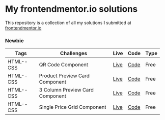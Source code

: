 # My frontendmentor.io solutions

This repository is a collection of all my solutions I submitted at [frontendmentor.io ](https://www.frontendmentor.io/)

### Newbie

| Tags  | Challenges | Live|  Code|  Type| 
| --- | -- |  -- | --  |  -- |
| HTML--CSS      |  QR Code Component | [Live](https://qr-code-component-mesbahul.netlify.app/) | [Code](https://github.com/Mesbahul-Islam/Front-end-mentor/tree/master/Qr%20code) |Free|
| HTML--CSS      |  Product Preview Card Component | [Live](https://product-preview-card-mesbahul.netlify.app/) | [Code](https://github.com/Mesbahul-Islam/Front-end-mentor/tree/master/Product_preview_card_component) |Free|
| HTML--CSS      |  3 Column Preview Card Component | [Live](https://3-column-preview-mesbahul.netlify.app/) | [Code](https://github.com/Mesbahul-Islam/Front-end-mentor/tree/master/3-column-preview-card-component) |Free|
| HTML--CSS      |  Single Price Grid Component | [Live](https://single-price-grid-mesbahul-islam.netlify.app/) | [Code](https://github.com/Mesbahul-Islam/Front-end-mentor/tree/master/single-price-grid) |Free|
